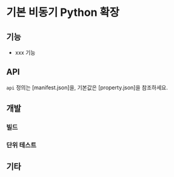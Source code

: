 # 기본 비동기 Python 확장

<!-- extension에 대한 간단한 소개 -->

## 기능

<!-- 주요 기능 소개 -->

- xxx 기능

## API

`api` 정의는 [manifest.json]을, 기본값은 [property.json]을 참조하세요.

<!-- 추가 소개가 필요한 경우 API.md를 참조할 수 있습니다 -->

## 개발

### 빌드

<!-- 빌드 의존성 및 단계 -->

### 단위 테스트

<!-- extension의 단위 테스트 실행 방법 -->

## 기타

<!-- 해당하는 경우 기타 사항 -->

